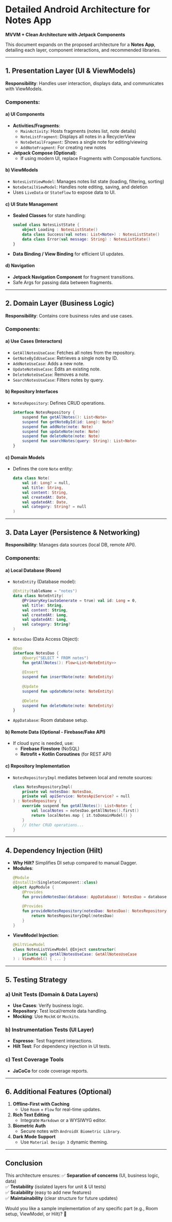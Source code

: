 # **Detailed Android Architecture for Notes App**  
**MVVM + Clean Architecture with Jetpack Components**  

This document expands on the proposed architecture for a **Notes App**, detailing each layer, component interactions, and recommended libraries.

---

## **1. Presentation Layer (UI & ViewModels)**
**Responsibility**: Handles user interaction, displays data, and communicates with ViewModels.

### **Components**:
#### **a) UI Components**  
- **Activities/Fragments**:  
  - `MainActivity`: Hosts fragments (notes list, note details)  
  - `NoteListFragment`: Displays all notes in a RecyclerView  
  - `NoteDetailFragment`: Shows a single note for editing/viewing  
  - `AddNoteFragment`: For creating new notes  
- **Jetpack Compose (Optional)**:  
  - If using modern UI, replace Fragments with Composable functions.  

#### **b) ViewModels**  
- `NotesListViewModel`: Manages notes list state (loading, filtering, sorting)  
- `NoteDetailViewModel`: Handles note editing, saving, and deletion  
- Uses `LiveData` or `StateFlow` to expose data to UI.  

#### **c) UI State Management**  
- **Sealed Classes** for state handling:  
  ```kotlin
  sealed class NotesListState {
      object Loading : NotesListState()
      data class Success(val notes: List<Note>) : NotesListState()
      data class Error(val message: String) : NotesListState()
  }
  ```
- **Data Binding / View Binding** for efficient UI updates.

#### **d) Navigation**  
- **Jetpack Navigation Component** for fragment transitions.  
- Safe Args for passing data between fragments.  

---

## **2. Domain Layer (Business Logic)**
**Responsibility**: Contains core business rules and use cases.

### **Components**:
#### **a) Use Cases (Interactors)**  
- `GetAllNotesUseCase`: Fetches all notes from the repository.  
- `GetNoteByIdUseCase`: Retrieves a single note by ID.  
- `AddNoteUseCase`: Adds a new note.  
- `UpdateNoteUseCase`: Edits an existing note.  
- `DeleteNoteUseCase`: Removes a note.  
- `SearchNotesUseCase`: Filters notes by query.  

#### **b) Repository Interfaces**  
- `NotesRepository`: Defines CRUD operations.  
  ```kotlin
  interface NotesRepository {
      suspend fun getAllNotes(): List<Note>
      suspend fun getNoteById(id: Long): Note?
      suspend fun addNote(note: Note)
      suspend fun updateNote(note: Note)
      suspend fun deleteNote(note: Note)
      suspend fun searchNotes(query: String): List<Note>
  }
  ```

#### **c) Domain Models**  
- Defines the core `Note` entity:  
  ```kotlin
  data class Note(
      val id: Long? = null,
      val title: String,
      val content: String,
      val createdAt: Date,
      val updatedAt: Date,
      val category: String? = null
  )
  ```

---

## **3. Data Layer (Persistence & Networking)**
**Responsibility**: Manages data sources (local DB, remote API).

### **Components**:
#### **a) Local Database (Room)**
- `NoteEntity` (Database model):  
  ```kotlin
  @Entity(tableName = "notes")
  data class NoteEntity(
      @PrimaryKey(autoGenerate = true) val id: Long = 0,
      val title: String,
      val content: String,
      val createdAt: Long,
      val updatedAt: Long,
      val category: String?
  )
  ```
- `NotesDao` (Data Access Object):  
  ```kotlin
  @Dao
  interface NotesDao {
      @Query("SELECT * FROM notes")
      fun getAllNotes(): Flow<List<NoteEntity>>
      
      @Insert
      suspend fun insertNote(note: NoteEntity)
      
      @Update
      suspend fun updateNote(note: NoteEntity)
      
      @Delete
      suspend fun deleteNote(note: NoteEntity)
  }
  ```
- `AppDatabase`: Room database setup.  

#### **b) Remote Data (Optional - Firebase/Fake API)**
- If cloud sync is needed, use:  
  - **Firebase Firestore** (NoSQL)  
  - **Retrofit + Kotlin Coroutines** (for REST API)  

#### **c) Repository Implementation**
- `NotesRepositoryImpl` mediates between local and remote sources:  
  ```kotlin
  class NotesRepositoryImpl(
      private val notesDao: NotesDao,
      private val apiService: NotesApiService? = null
  ) : NotesRepository {
      override suspend fun getAllNotes(): List<Note> {
          val localNotes = notesDao.getAllNotes().first()
          return localNotes.map { it.toDomainModel() }
      }
      // Other CRUD operations...
  }
  ```

---

## **4. Dependency Injection (Hilt)**
- **Why Hilt?** Simplifies DI setup compared to manual Dagger.  
- **Modules**:  
  ```kotlin
  @Module
  @InstallIn(SingletonComponent::class)
  object AppModule {
      @Provides
      fun provideNotesDao(database: AppDatabase): NotesDao = database.notesDao()
      
      @Provides
      fun provideNotesRepository(notesDao: NotesDao): NotesRepository {
          return NotesRepositoryImpl(notesDao)
      }
  }
  ```
- **ViewModel Injection**:  
  ```kotlin
  @HiltViewModel
  class NotesListViewModel @Inject constructor(
      private val getAllNotesUseCase: GetAllNotesUseCase
  ) : ViewModel() { ... }
  ```

---

## **5. Testing Strategy**
### **a) Unit Tests (Domain & Data Layers)**
- **Use Cases**: Verify business logic.  
- **Repository**: Test local/remote data handling.  
- **Mocking**: Use `MockK` or `Mockito`.  

### **b) Instrumentation Tests (UI Layer)**
- **Espresso**: Test fragment interactions.  
- **Hilt Test**: For dependency injection in UI tests.  

### **c) Test Coverage Tools**
- **JaCoCo** for code coverage reports.  

---

## **6. Additional Features (Optional)**
1. **Offline-First with Caching**  
   - Use `Room` + `Flow` for real-time updates.  
2. **Rich Text Editing**  
   - Integrate `Markdown` or a WYSIWYG editor.  
3. **Biometric Auth**  
   - Secure notes with `AndroidX Biometric Library`.  
4. **Dark Mode Support**  
   - Use `Material Design 3` dynamic theming.  

---

## **Conclusion**
This architecture ensures:
✅ **Separation of concerns** (UI, business logic, data)  
✅ **Testability** (isolated layers for unit & UI tests)  
✅ **Scalability** (easy to add new features)  
✅ **Maintainability** (clear structure for future updates)  

Would you like a sample implementation of any specific part (e.g., Room setup, ViewModel, or Hilt)? 🚀
